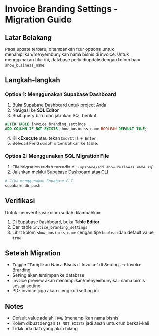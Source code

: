# Invoice Branding Settings - Migration Guide

## Latar Belakang
Pada update terbaru, ditambahkan fitur optional untuk menampilkan/menyembunyikan nama bisnis di invoice. Untuk menggunakan fitur ini, database perlu diupdate dengan kolom baru `show_business_name`.

## Langkah-langkah

### Option 1: Menggunakan Supabase Dashboard

1. Buka Supabase Dashboard untuk project Anda
2. Navigasi ke **SQL Editor**
3. Buat query baru dan jalankan SQL berikut:

```sql
ALTER TABLE invoice_branding_settings 
ADD COLUMN IF NOT EXISTS show_business_name BOOLEAN DEFAULT TRUE;
```

4. Klik **Execute** atau tekan `Cmd/Ctrl + Enter`
5. Selesai! Field sudah ditambahkan ke table.

### Option 2: Menggunakan SQL Migration File

1. File migration sudah tersedia di: `supabase/add_show_business_name.sql`
2. Jalankan melalui Supabase Dashboard atau CLI

```bash
# Jika menggunakan Supabase CLI
supabase db push
```

## Verifikasi

Untuk memverifikasi kolom sudah ditambahkan:

1. Di Supabase Dashboard, buka **Table Editor**
2. Cari table `invoice_branding_settings`
3. Lihat kolom `show_business_name` dengan tipe `boolean` dan default value `true`

## Setelah Migration

- Toggle "Tampilkan Nama Bisnis di Invoice" di Settings → Invoice Branding
- Setting akan tersimpan ke database
- Invoice preview akan menampilkan/menyembunyikan nama bisnis sesuai setting
- PDF invoice juga akan mengikuti setting ini

## Notes

- Default value adalah `TRUE` (menampilkan nama bisnis)
- Kolom dibuat dengan `IF NOT EXISTS` jadi aman untuk run berkali-kali
- Tidak ada data yang akan hilang
